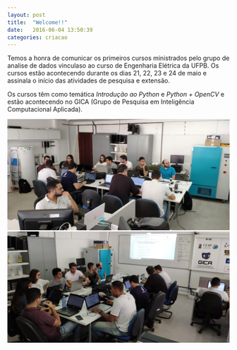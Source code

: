 ```yaml
---
layout: post
title:  "Welcome!!"
date:   2016-06-04 13:50:39
categories: criacao
---
```

Temos a honra de comunicar os primeiros cursos ministrados pelo grupo de analise de dados vinculaso ao curso de Engenharia Elétrica da UFPB. Os cursos estão acontecendo durante os dias 21, 22, 23 e 24 de maio e assinala o início das atividades de pesquisa e extensão.

Os cursos têm como temática _Introdução ao Python_ e _Python + OpenCV_ e estão acontecendo no GICA (Grupo de Pesquisa em Inteligência Computacional Aplicada).

![foto01](/assets/post01/foto01.jpeg)
![foto02](/assets/post01/foto02.jpeg)

[jekyll]:      http://jekyllrb.com
[jekyll-gh]:   https://github.com/jekyll/jekyll
[jekyll-help]: https://github.com/jekyll/jekyll-help
